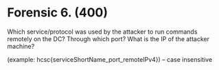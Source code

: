 # Forensic 6. (400)

Which service/protocol was used by the attacker to run commands remotely on the DC? Through which port? What is the IP of the attacker machine?

(example: hcsc{serviceShortName_port_remoteIPv4}) – case insensitive
